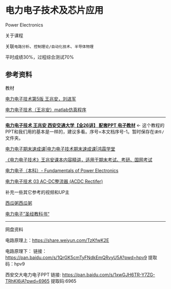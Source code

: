 # 电力电子技术及芯片应用

Power Electronics

关于课程

关联`电路分析`、`控制理论/自动化技术`、`半导体物理`

平时成绩30%，过程综合测试70%

## 参考资料

教材

[电力电子技术第5版 王兆安，刘进军](https://zlibrary-global.se/book/17226032/589108)

[电力电子技术（王兆安）matlab仿真程序](https://github.com/isJDongYa/Power-Eletronics-simulink)

---

**[电力电子技术 王兆安 西安交通大学【全26讲】 配套PPT 电子教材](https://www.bilibili.com/video/BV1pV411Y7X3/)** <- 这个教程的PPT和我们用的基本是一样的，建议多看。序号=本文档序号-1。暂时保存在`课件/`文件夹。

[电力电子期末速成课|电力电子技术期末速成课|鸿霖学堂](https://www.bilibili.com/video/BV1eA411z7ET/)

[《电力电子技术》王兆安课本内容精讲，适用于期末考试、考研、国网考试](https://www.bilibili.com/video/BV1nK411f7Bn/)

[电力电子（本科）- Fundamentals of Power Electronics](https://www.bilibili.com/video/BV1pS4y1g7D9/)

[电力电子技术 03 AC-DC整流器 (ACDC Rectifer)](https://www.bilibili.com/video/BV1n7411U7Qp/)

补充一些其它参考的视频和UP主

[西瓜粥西瓜粥](https://space.bilibili.com/287344644)

[电力电子”圣经教科书“](https://www.bilibili.com/video/BV1XX4y147UP/)

---

网盘资料

电路原理上：<https://share.weiyun.com/TzKfwK2E>

电路原理下：
链接：<https://pan.baidu.com/s/1QrGK5cmTyFNdkEmQRvyU5A?pwd=hpv9>
提取码：hpv9

西安交大电力电子PPT
链接: <https://pan.baidu.com/s/1xwGJH6TR-Y7ZG-TRhKl6jA?pwd=6965>
提取码:6965
